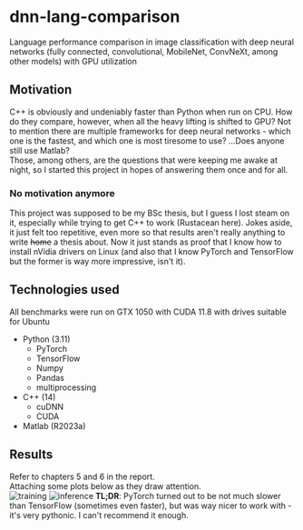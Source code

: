 # dnn-lang-comparison
Language performance comparison in image classification with deep neural networks (fully connected, convolutional, MobileNet, ConvNeXt, among other models) with GPU utilization 

## Motivation
C++ is obviously and undeniably faster than Python when run on CPU. How do they compare, however, when all the heavy lifting is shifted to GPU? Not to mention there are multiple frameworks for deep neural networks - which one is the fastest, and which one is most tiresome to use? ...Does anyone still use Matlab?  
Those, among others, are the questions that were keeping me awake at night, so I started this project in hopes of answering them once and for all.

### No motivation anymore
This project was supposed to be my BSc thesis, but I guess I lost steam on it, especially while trying to get C++ to work (Rustacean here). Jokes aside, it just felt too repetitive, even more so that results aren't really anything to write ~~home~~ a thesis about. Now it just stands as proof that I know how to install nVidia drivers on Linux (and also that I know PyTorch and TensorFlow but the former is way more impressive, isn't it).

## Technologies used
All benchmarks were run on GTX 1050 with CUDA 11.8 with drives suitable for Ubuntu  
* Python (3.11)
  * PyTorch
  * TensorFlow
  * Numpy
  * Pandas
  * multiprocessing
* C++ (14)
  * cuDNN
  * CUDA
* Matlab (R2023a)

## Results
Refer to chapters 5 and 6 in the report.  
Attaching some plots below as they draw attention.  
![training](https://github.com/mihawb/dnn-lang-comparison/assets/46073943/3623ba86-784f-4a83-b725-2b57db24b2d0)
![inference](https://github.com/mihawb/dnn-lang-comparison/assets/46073943/7265f291-598e-4cbc-9734-69b78ef1d71d)
**TL;DR**: PyTorch turned out to be not much slower than TensorFlow (sometimes even faster), but was way nicer to work with - it's very pythonic. I can't recommend it enough.
